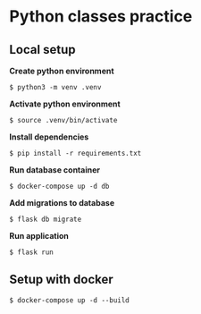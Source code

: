 # Python classes practice

## Local setup

**Create python environment**

```
$ python3 -m venv .venv
```

**Activate python environment**

```
$ source .venv/bin/activate
```

**Install dependencies**

```
$ pip install -r requirements.txt
```

**Run database container**

```
$ docker-compose up -d db
```

**Add migrations to database**

```
$ flask db migrate
```

**Run application**

```
$ flask run
```

## Setup with docker

```
$ docker-compose up -d --build
```
